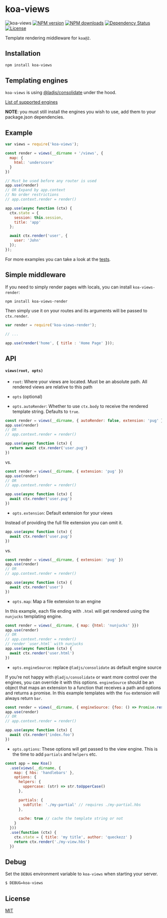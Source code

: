 # koa-views

![koa-views](https://img.shields.io/github/workflow/status/queckezz/koa-views/koa-views?logo=github&style=flat-square)
[![NPM version][npm-image]][npm-url]
[![NPM downloads][npm-downloads-image]][npm-url]
[![Dependency Status][david-image]][david-url]
[![License][license-image]][license-url]

Template rendering middleware for `koa@2`.

## Installation

```sh
npm install koa-views
```

## Templating engines

`koa-views` is using [@ladjs/consolidate](https://github.com/ladjs/consolidate) under the hood.

[List of supported engines](https://github.com/ladjs/consolidate#engines)

**NOTE**: you must still install the engines you wish to use, add them to your package.json dependencies.

## Example

```js
var views = require('koa-views');

const render = views(__dirname + '/views', {
  map: {
    html: 'underscore'
  }
})

// Must be used before any router is used
app.use(render)
// OR Expand by app.context
// No order restrictions
// app.context.render = render()

app.use(async function (ctx) {
  ctx.state = {
    session: this.session,
    title: 'app'
  };

  await ctx.render('user', {
    user: 'John'
  });
});
```

For more examples you can take a look at the [tests](./test/index.js).

## Simple middleware

If you need to simply render pages with locals, you can install `koa-views-render`:

```sh
npm install koa-views-render
```

Then simply use it on your routes and its arguments will be passed to `ctx.render`.

```js
var render = require('koa-views-render');

// ...

app.use(render('home', { title : 'Home Page' }));
```

## API

#### `views(root, opts)`

* `root`: Where your views are located. Must be an absolute path. All rendered views are relative to this path
* `opts` (optional)

* `opts.autoRender`: Whether to use `ctx.body` to receive the rendered template string. Defaults to `true`.

```js
const render = views(__dirname, { autoRender: false, extension: 'pug' });
app.use(render)
// OR
// app.context.render = render()

app.use(async function (ctx) {
  return await ctx.render('user.pug')
})
```

vs.

```js
const render = views(__dirname, { extension: 'pug' })
app.use(render)
// OR
// app.context.render = render()

app.use(async function (ctx) {
  await ctx.render('user.pug')
})
```

* `opts.extension`: Default extension for your views

Instead of providing the full file extension you can omit it.
```js
app.use(async function (ctx) {
  await ctx.render('user.pug')
})
```

vs.

```js
const render = views(__dirname, { extension: 'pug' })
app.use(render)
// OR
// app.context.render = render()

app.use(async function (ctx) {
  await ctx.render('user')
})
```

* `opts.map`: Map a file extension to an engine

In this example, each file ending with `.html` will get rendered using the `nunjucks` templating engine.
```js
const render = views(__dirname, { map: {html: 'nunjucks' }})
app.use(render)
// OR
// app.context.render = render()
// render `user.html` with nunjucks
app.use(async function (ctx) {
  await ctx.render('user.html')
})
```

* `opts.engineSource`: replace `@ladjs/consolidate` as default engine source

If you’re not happy with `@ladjs/consolidate` or want more control over the engines, you can override it with this options. `engineSource` should
be an object that maps an extension to a function that receives a path and options and returns a promise. In this example templates with the `foo` extension will always return `bar`.

```js
const render = views(__dirname, { engineSource: {foo: () => Promise.resolve('bar')}})
app.use(render)
// OR
// app.context.render = render()

app.use(async function (ctx) {
  await ctx.render('index.foo')
})
```

* `opts.options`: These options will get passed to the view engine. This is the time to add `partials` and `helpers` etc.

```js
const app = new Koa()
  .use(views(__dirname, {
    map: { hbs: 'handlebars' },
    options: {
      helpers: {
        uppercase: (str) => str.toUpperCase()
      },

      partials: {
        subTitle: './my-partial' // requires ./my-partial.hbs
      },
      
      cache: true // cache the template string or not
    }
  }))
  .use(function (ctx) {
    ctx.state = { title: 'my title', author: 'queckezz' }
    return ctx.render('./my-view.hbs')
  })
```

## Debug

Set the `DEBUG` environment variable to `koa-views` when starting your server.

```bash
$ DEBUG=koa-views
```

## License

[MIT](./license)

[npm-image]: https://img.shields.io/npm/v/koa-views.svg?style=flat-square
[npm-downloads-image]: https://img.shields.io/npm/dm/koa-views.svg?style=flat-square
[npm-url]: https://npmjs.org/package/koa-views
[david-image]: http://img.shields.io/david/queckezz/koa-views.svg?style=flat-square
[david-url]: https://david-dm.org/queckezz/koa-views
[license-image]: http://img.shields.io/npm/l/koa-views.svg?style=flat-square
[license-url]: ./license
